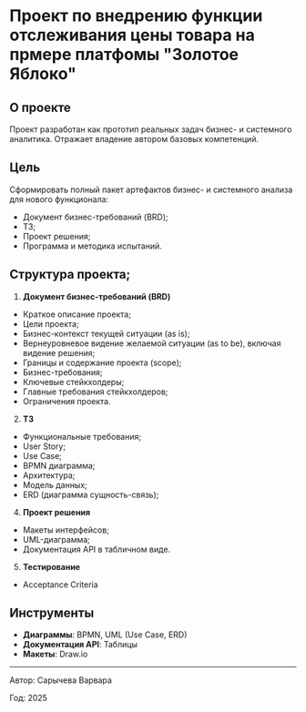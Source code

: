 # Проект по внедрению функции отслеживания цены товара на прмере платфомы "Золотое Яблоко"

## О проекте
Проект разработан как прототип реальных задач бизнес- и системного аналитика. Отражает владение автором базовых компетенций.

## Цель
Сформировать полный пакет артефактов бизнес- и системного анализа для нового функционала:
- Документ бизнес-требований (BRD);
- ТЗ;
- Проект решения;
- Программа и методика испытаний.

## Структура проекта;
1. **Документ бизнес-требований (BRD)**
- Краткое описание проекта;
- Цели проекта;
- Бизнес-контекст текущей ситуации (as is);
- Вернеуровневое видение желаемой ситуации (as to be), включая видение решения;
- Границы и содержание проекта (scope);
- Бизнес-требования;
- Ключевые стейкхолдеры;
- Главные требования стейкхолдеров;
- Ограничения проекта.
   
2. **ТЗ**
- Функциональные требования;
- User Story; 
- Use Case;
- BPMN диаграмма;
- Архитектура;  
- Модель данных;  
- ERD (диаграмма сущность-связь);       
4. **Проект решения**
- Макеты интерфейсов;
- UML-диаграмма;
- Документация API в табличном виде.
5. **Тестирование**
- Acceptance Criteria

## Инструменты
- **Диаграммы**: BPMN, UML (Use Case, ERD)  
- **Документация API**: Таблицы  
- **Макеты**: Draw.io

---

Автор: Сарычева Варвара

Год: 2025

